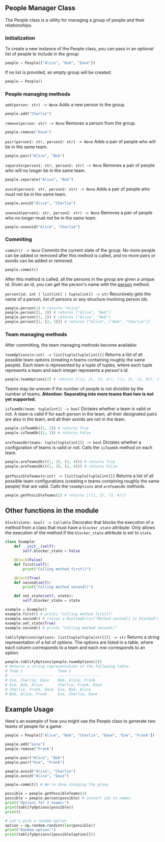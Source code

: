 ## People Manager Class
The People class is a utility for managing a group of people and their relationships.

### Initialization
To create a new instance of the People class, you can pass in an optional list of people to include in the group:
```python
people = People(["Alice", "Bob", "Dave"])
```
If no list is provided, an empty group will be created:
```python
people = People()
```
### People managing methods
`add(person: str) -> None`
Adds a new person to the group.
```python
people.add("Charlie")
```

`remove(person: str) -> None`
Removes a person from the group.
```python
people.remove("Dave")
```

`pair(person1: str, person2: str) -> None`
Adds a pair of people who will be in the same team.
```python
people.pair("Alice", "Bob")
```

`separate(person1: str, person2: str) -> None`
Removes a pair of people who will no longer be in the same team.
```python
people.separate("Alice", "Bob")
```

`avoid(person1: str, person2: str) -> None`
Adds a pair of people who must not be in the same team.
```python
people.avoid("Alice", "Charlie")
```

`unavoid(person1: str, person2: str) -> None`
Removes a pair of people who no longer must not be in the same team.
```python
people.unavoid("Alice", "Charlie")
```

### Commiting

`commit() -> None`
Commits the current state of the group. No more people can be added or removed after this method is called, and no more pairs or avoids can be added or removed.
```python
people.commit()
```
After this method is called, all the persons in the group are given a unique id. Given an id, you can get the person's name with the [person]() method.

`person(id: int | list[int] | tuple[int]) -> str` Recursively gets the name of a person, list of persons or any structure involving person ids.
```python
people.person(1) # returns "Alice"
people.person([1, 2]) # returns ["Alice", "Bob"]
people.person((1, 2)) # returns ("Alice", "Bob")
people.person([1, [2, 3]]) # returns ["Alice", ["Bob", "Charlie"]]
```

### Team managing methods

After committing, the team managing methods become available:

`teamOptions(n:int) -> list[tuple[tuple[int]]]` Returns a list of all possible team options (creating n teams containing roughly the same people). Each team is represented by a tuple of tuples, where each tuple represents a team and each integer represents a person's id.
```python
people.teamOptions(2) # returns [((1, 2), (3, 4)), ((1, 3), (2, 4)), ((1, 4), (2, 3))]
```
Teams may be uneven if the number of people is not divisible by the number of teams. **Attention: Separating into more teams than two is not yet supported.**

`isTeamOk(team: tuple[int]) -> bool` Dictates whether a team is valid or not. A team is valid if for each person in the team, all their designated pairs are also in the team, and all their avoids are not in the team.
```python
people.isTeamOk((1, 2)) # returns True
people.isTeamOk((1, 3)) # returns False
```

`areTeamsOk(teams: tuple[tuple[int]]) -> bool` Dictates whether a configuration of teams is valid or not. Calls the `isTeamOk` method on each team.
```python
people.areTeamsOk(((1, 2), (3, 4))) # returns True
people.areTeamsOk(((1, 3), (2, 4))) # returns False
```

`getPossibleTeams(n:int) -> list[tuple[tuple[int]]]` Returns a list of all possible team configurations (creating n teams containing roughly the same people) that are valid. Calls the `teamOptions` and `areTeamsOk` methods.
```python
people.getPossibleTeams(2) # returns [((1, 2), (3, 4))]
```

## Other functions in the module

`block(state: bool) -> Callable` Decorator that blocks the execution of a method from a class that must have a `blocker_state` attribute. Only allows the execution of the method if the `blocker_state` attribute is set to `state`.
```python
class Example:
    def __init__(self):
        self.blocker_state = False

    @block(False)
    def first(self):
        print("Calling method first()")

    @block(True)
    def second(self):
        print("Calling method second()")

    def set_state(self, state):
        self.blocker_state = state

example = Example()
example.first() # prints "Calling method first()"
example.second() # raises a RuntimeError("Method second() is blocked")
example.set_state(True)
example.second() # prints "Calling method second()"
```

`tablifyOptions(options: list[tuple[tuple[str]]]) -> str` Returns a string representation of a list of options. The options are listed in a table, where each column corresponds to a team and each row corresponds to an option.
```python
people.tablifyOptions(people.teamOptions(2))
# Returns a string representation of the following table:
# Team 1                Team 2
# --------------------  --------------------
# Eve, Charlie, Dave    Bob, Alice, Frank
# Eve, Bob, Alice       Charlie, Frank, Dave
# Charlie, Frank, Dave  Eve, Bob, Alice
# Bob, Alice, Frank     Eve, Charlie, Dave
```

## Example Usage
Here's an example of how you might use the People class to generate two teams of people for a game:

```python
people = People(["Alice", "Bob", "Charlie", "Dave", "Eve", "Frank"])

people.add("Gina")
people.remove("Frank")

people.pair("Alice", "Bob")
people.pair("Eve", "Frank")

people.avoid("Alice", "Charlie")
people.avoid("Alice", "Dave")

people.commit() # We're done changing the group

possible = people.getPossibleTeams(2)
possible = people.person(possible) # Convert ids to names
print("Options for 2 teams:")
print(tablifyOptions(possible))
print()

# Let's pick a random option
option = np.random.randint(len(possible))
print("Random option:")
print(tablifyOptions([possible[option]]))
```